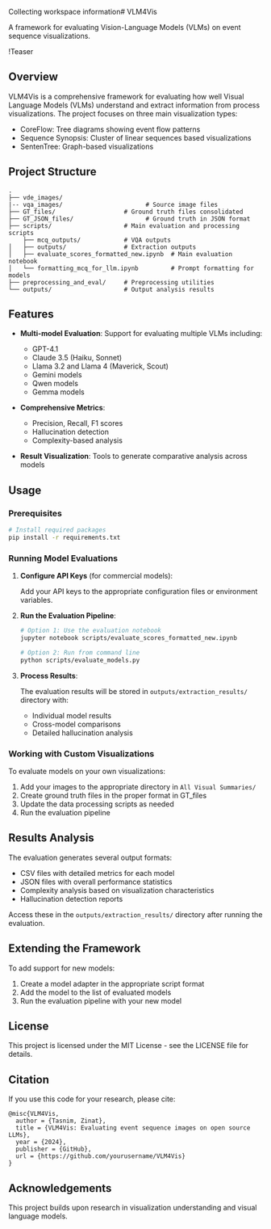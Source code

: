 Collecting workspace information# VLM4Vis

A framework for evaluating Vision-Language Models (VLMs) on event sequence visualizations.

!Teaser

## Overview

VLM4Vis is a comprehensive framework for evaluating how well Visual Language Models (VLMs) understand and extract information from process visualizations. The project focuses on three main visualization types:

- CoreFlow: Tree diagrams showing event flow patterns
- Sequence Synopsis: Cluster of linear sequences based visualizations
- SentenTree: Graph-based  visualizations

## Project Structure

```
.
├── vde_images/
|-- vqa_images/                       # Source image files
├── GT_files/                   # Ground truth files consolidated
├── GT_JSON_files/                    # Ground truth in JSON format
├── scripts/                    # Main evaluation and processing scripts
    ├── mcq_outputs/            # VQA outputs
│   ├── outputs/                # Extraction outputs
│   ├── evaluate_scores_formatted_new.ipynb  # Main evaluation notebook
│   └── formatting_mcq_for_llm.ipynb         # Prompt formatting for models
├── preprocessing_and_eval/     # Preprocessing utilities
└── outputs/                    # Output analysis results
```

## Features

- **Multi-model Evaluation**: Support for evaluating multiple VLMs including:
  - GPT-4.1
  - Claude 3.5 (Haiku, Sonnet)
  - Llama 3.2 and Llama 4 (Maverick, Scout)
  - Gemini models
  - Qwen models
  - Gemma models

- **Comprehensive Metrics**:
  - Precision, Recall, F1 scores
  - Hallucination detection
  - Complexity-based analysis

- **Result Visualization**: Tools to generate comparative analysis across models

## Usage

### Prerequisites

```bash
# Install required packages
pip install -r requirements.txt
```

### Running Model Evaluations

1. **Configure API Keys** (for commercial models):

   Add your API keys to the appropriate configuration files or environment variables.

2. **Run the Evaluation Pipeline**:

   ```bash
   # Option 1: Use the evaluation notebook
   jupyter notebook scripts/evaluate_scores_formatted_new.ipynb
   
   # Option 2: Run from command line
   python scripts/evaluate_models.py
   ```

3. **Process Results**:

   The evaluation results will be stored in `outputs/extraction_results/` directory with:
   - Individual model results
   - Cross-model comparisons
   - Detailed hallucination analysis

### Working with Custom Visualizations

To evaluate models on your own visualizations:

1. Add your images to the appropriate directory in `All Visual Summaries/`
2. Create ground truth files in the proper format in GT_files
3. Update the data processing scripts as needed
4. Run the evaluation pipeline

## Results Analysis

The evaluation generates several output formats:

- CSV files with detailed metrics for each model
- JSON files with overall performance statistics
- Complexity analysis based on visualization characteristics
- Hallucination detection reports

Access these in the `outputs/extraction_results/` directory after running the evaluation.

## Extending the Framework

To add support for new models:

1. Create a model adapter in the appropriate script format
2. Add the model to the list of evaluated models
3. Run the evaluation pipeline with your new model

## License

This project is licensed under the MIT License - see the LICENSE file for details.

## Citation

If you use this code for your research, please cite:

```
@misc{VLM4Vis,
  author = {Tasnim, Zinat},
  title = {VLM4Vis: Evaluating event sequence images on open source LLMs},
  year = {2024},
  publisher = {GitHub},
  url = {https://github.com/yourusername/VLM4Vis}
}
```

## Acknowledgements

This project builds upon research in visualization understanding and visual language models.

